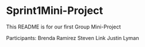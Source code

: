 # Sprint1Mini-Project

This README is for our first Group Mini-Project

Participants:
Brenda Ramirez
Steven Link
Justin Lyman
